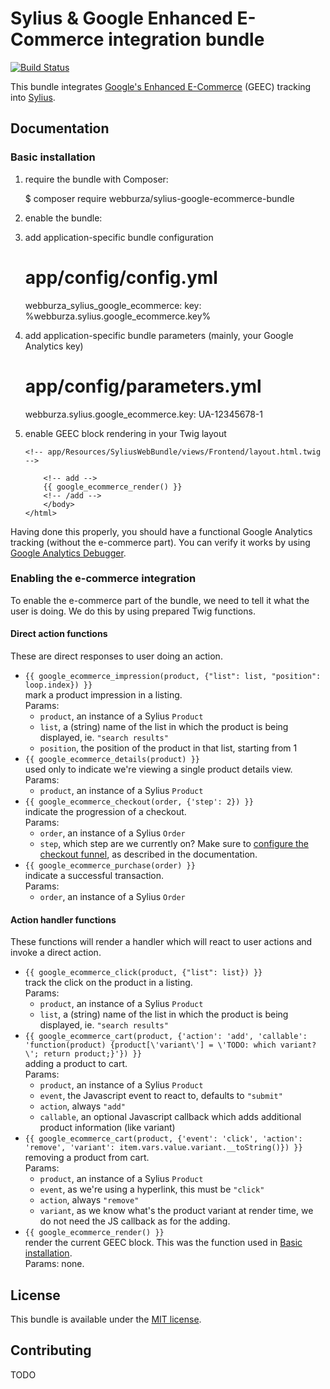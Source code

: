 # Sylius & Google Enhanced E-Commerce integration bundle

[![Build Status](https://travis-ci.org/webburza/sylius-google-ecommerce-bundle.svg?branch=master)](https://travis-ci.org/webburza/sylius-google-ecommerce-bundle)

This bundle integrates [Google's Enhanced E-Commerce](https://developers.google.com/analytics/devguides/collection/analyticsjs/enhanced-ecommerce) (GEEC) tracking into [Sylius](http://sylius.org/).

## Documentation

###  Basic installation

  1. require the bundle with Composer:

        $ composer require webburza/sylius-google-ecommerce-bundle
  2. enable the bundle:
  
        <?php
        // app/AppKernel.php
        
        public function registerBundles()
        {
            $bundles = array(
                // ...
                new \Webburza\Sylius\GoogleEcommerceBundle\WebburzaSyliusGoogleEcommerceBundle(),
                // ...
            );
        }
  3. add application-specific bundle configuration

        # app/config/config.yml
        
        webburza_sylius_google_ecommerce:
            key: %webburza.sylius.google_ecommerce.key%
  4. add application-specific bundle parameters (mainly, your Google Analytics key)

        # app/config/parameters.yml
        
        webburza.sylius.google_ecommerce.key: UA-12345678-1
  5. enable GEEC block rendering in your Twig layout

         <!-- app/Resources/SyliusWebBundle/views/Frontend/layout.html.twig -->
         
             <!-- add -->
             {{ google_ecommerce_render() }}
             <!-- /add -->
             </body>
         </html>

Having done this properly, you should have a functional Google Analytics tracking (without the e-commerce part). You can verify it works by
using [Google Analytics Debugger](https://chrome.google.com/webstore/detail/google-analytics-debugger/jnkmfdileelhofjcijamephohjechhna).

### Enabling the e-commerce integration

To enable the e-commerce part of the bundle, we need to tell it what the user is doing. We do this by using prepared Twig functions.

#### Direct action functions

These are direct responses to user doing an action.

  * `{{ google_ecommerce_impression(product, {"list": list, "position": loop.index}) }}`  
    mark a product impression in a listing.  
    Params:
    * `product`, an instance of a Sylius `Product`
    * `list`, a (string) name of the list in which the product is being displayed, ie. `"search results"`
    * `position`, the position of the product in that list, starting from 1
  * `{{ google_ecommerce_details(product) }}`  
    used only to indicate we're viewing a single product details view.  
    Params:
    * `product`, an instance of a Sylius `Product`
  * `{{ google_ecommerce_checkout(order, {'step': 2}) }}`  
    indicate the progression of a checkout.  
    Params:
    * `order`, an instance of a Sylius `Order`
    * `step`, which step are we currently on? Make sure to [configure the checkout funnel](https://developers.google.com/analytics/devguides/collection/analyticsjs/enhanced-ecommerce#measuring-checkout), as described in the documentation.
  * `{{ google_ecommerce_purchase(order) }}`  
    indicate a successful transaction.  
    Params:
    * `order`, an instance of a Sylius `Order`

#### Action handler functions

These functions will render a handler which will react to user actions and invoke a direct action.

  * `{{ google_ecommerce_click(product, {"list": list}) }}`  
    track the click on the product in a listing.  
    Params:
    * `product`, an instance of a Sylius `Product`
    * `list`, a (string) name of the list in which the product is being displayed, ie. `"search results"`
  * `{{ google_ecommerce_cart(product, {'action': 'add', 'callable': 'function(product) {product[\'variant\'] = \'TODO: which variant?\'; return product;}'}) }}`  
    adding a product to cart.  
    Params:
    * `product`, an instance of a Sylius `Product`
    * `event`, the Javascript event to react to, defaults to `"submit"`
    * `action`, always `"add"`
    * `callable`, an optional Javascript callback which adds additional product information (like variant)
  * `{{ google_ecommerce_cart(product, {'event': 'click', 'action': 'remove', 'variant': item.vars.value.variant.__toString()}) }}`  
    removing a product from cart.  
    Params:
    * `product`, an instance of a Sylius `Product`
    * `event`, as we're using a hyperlink, this must be `"click"`
    * `action`, always `"remove"`
    * `variant`, as we know what's the product variant at render time, we do not need the JS callback as for the adding.
  * `{{ google_ecommerce_render() }}`  
    render the current GEEC block. This was the function used in [Basic installation](#basic-installation).  
    Params: none.

## License

This bundle is available under the [MIT license](LICENSE).

## Contributing

TODO
